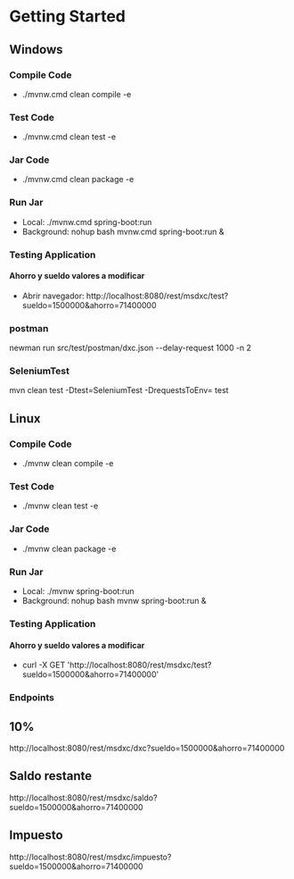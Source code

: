 # Getting Started

## Windows

### Compile Code
* ./mvnw.cmd clean compile -e

### Test Code
* ./mvnw.cmd clean test -e

### Jar Code
* ./mvnw.cmd clean package -e

### Run Jar
* Local:      ./mvnw.cmd spring-boot:run 
* Background: nohup bash mvnw.cmd spring-boot:run &

### Testing Application
#### Ahorro y sueldo valores a modificar
* Abrir navegador: http://localhost:8080/rest/msdxc/test?sueldo=1500000&ahorro=71400000


### postman
newman run src/test/postman/dxc.json --delay-request 1000 -n 2

### SeleniumTest
mvn clean test -Dtest=SeleniumTest -DrequestsToEnv= test


## Linux

### Compile Code
* ./mvnw clean compile -e

### Test Code
* ./mvnw clean test -e

### Jar Code
* ./mvnw clean package -e

### Run Jar
* Local:      ./mvnw spring-boot:run 
* Background: nohup bash mvnw spring-boot:run &

### Testing Application
#### Ahorro y sueldo valores a modificar
* curl -X GET 'http://localhost:8080/rest/msdxc/test?sueldo=1500000&ahorro=71400000'

### Endpoints
## 10%
http://localhost:8080/rest/msdxc/dxc?sueldo=1500000&ahorro=71400000
## Saldo restante
http://localhost:8080/rest/msdxc/saldo?sueldo=1500000&ahorro=71400000
## Impuesto
http://localhost:8080/rest/msdxc/impuesto?sueldo=1500000&ahorro=71400000
